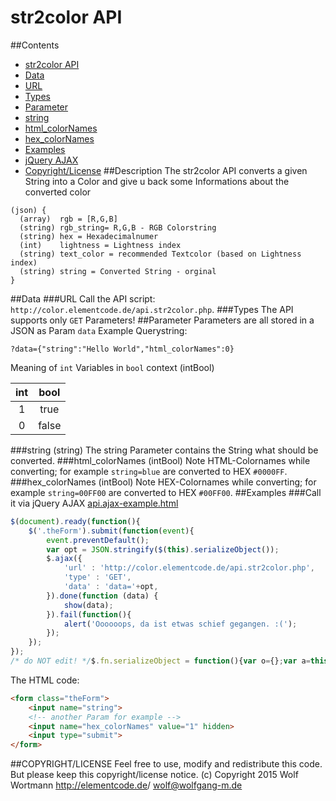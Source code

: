 # str2color API
##Contents
- [str2color API](#description)
- [Data](#data)
 - [URL](#url)
 - [Types](#types)
- [Parameter](#parameter)
 - [string](#string-string)
 - [html_colorNames](#html_colornames-intbool)
 - [hex_colorNames](#hex_colornames-intbool)
- [Examples](#examples)
 - [jQuery AJAX](#call-it-via-jquery-ajax)
- [Copyright/License](#copyrightlicense)
##Description
The str2color API converts a given String into a Color and give u back some Informations about the converted color
```
(json) {
  (array)  rgb = [R,G,B]
  (string) rgb_string= R,G,B - RGB Colorstring
  (string) hex = Hexadecimalnumer
  (int)    lightness = Lightness index
  (string) text_color = recommended Textcolor (based on Lightness index)
  (string) string = Converted String - orginal
}
```
##Data
###URL
Call the API script: `http://color.elementcode.de/api.str2color.php`.
###Types
The API supports only `GET` Parameters!
##Parameter
Parameters are all stored in a JSON as Param `data`
Example Querystring:
```
?data={"string":"Hello World","html_colorNames":0}
```
Meaning of `int` Variables in `bool` context (intBool)

| int |  bool  |
|:----:|:-----:|
|   1  | true  |
|   0  | false |
###string (string)
The string Parameter contains the String what should be converted.
###html_colorNames (intBool)
Note HTML-Colornames while converting; for example `string=blue` are converted to HEX `#0000FF`.
###hex_colorNames (intBool)
Note HEX-Colornames while converting; for example `string=00FF00` are converted to HEX `#00FF00`.
##Examples
###Call it via jQuery AJAX
[api.ajax-example.html](https://github.com/wolf-w/pastebox/blob/master/str2color/api.ajax-example.html)
```javascript
$(document).ready(function(){
    $('.theForm').submit(function(event){
        event.preventDefault();
        var opt = JSON.stringify($(this).serializeObject());
        $.ajax({
            'url' : 'http://color.elementcode.de/api.str2color.php',
            'type' : 'GET',
            'data' : 'data='+opt,
        }).done(function (data) {
            show(data);
        }).fail(function(){
            alert('Oooooops, da ist etwas schief gegangen. :(');
        });
    });
});
/* do NOT edit! */$.fn.serializeObject = function(){var o={};var a=this.serializeArray();$.each(a, function() {if(o[this.name]!==undefined){if(!o[this.name].push){o[this.name]=[o[this.name]];}o[this.name].push(this.value||'');}else{o[this.name]=this.value||'';}});return o;};// $.fn.serializeObject
```
The HTML code:
```html
<form class="theForm">
    <input name="string">
    <!-- another Param for example -->
    <input name="hex_colorNames" value="1" hidden>
    <input type="submit">
</form>
```
##COPYRIGHT/LICENSE
Feel free to use, modify and redistribute this code. But please keep this copyright/license notice. (c) Copyright 2015 Wolf Wortmann <http://elementcode.de>/ <wolf@wolfgang-m.de>